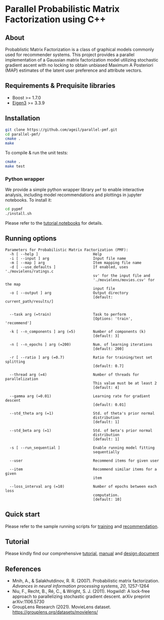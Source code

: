 # Parallel Probabilistic Matrix Factorization using C++

## About
Probablistic Matrix Factorization is a class of graphical models commonly used for recommender systems. This project provides a parallel implementation of a Gaussian matrix factorization model utilizing stochastic gradient ascent with no locking to obtain unbiased Maximum A Posteriori (MAP) estimates of the latent user preference and attribute vectors.

## Requirements & Prequisite libraries
* Boost >= 1.7.0
* [Eigen3](https://eigen.tuxfamily.org/index.php?title=Main_Page) >=  3.3.9

## Installation
```bash
git clone https://github.com/ageil/parallel-pmf.git
cd parallel-pmf/
cmake .
make
```
To compile & run the unit tests:<br>
```bash
cmake .
make test
```

### Python wrapper
We provide a simple python wrapper library `pmf` to enable interactive analysis, including model recommendations and plottings in jupyter notebooks. To install it:
```bash
cd pypmf
./install.sh
```
Please refer to the [tutorial notebooks](example/pmf_tutorial.md) for details. 

## Running options
```
Parameters for Probabilistic Matrix Factorization (PMF):
  -h [ --help ]                         Help
  -i [ --input ] arg                    Input file name
  -m [ --map ] arg                      Item mapping file name
  -d [ --use_defaults ]                 If enabled, uses './movielens/ratings.c
                                        sv' for the input file and 
                                        './movielens/movies.csv' for the map 
                                        input file
  -o [ --output ] arg                   Output directory
                                        [default: current_path/results/]
                                        
                                        
  --task arg (=train)                   Task to perform
                                        [Options: 'train', 'recommend']
                                        
  -k [ --n_components ] arg (=5)        Number of components (k)
                                        [default: 3]
                                        
  -n [ --n_epochs ] arg (=200)          Num. of learning iterations
                                        [default: 200]
                                        
  -r [ --ratio ] arg (=0.7)             Ratio for training/test set splitting
                                        [default: 0.7]
                                        
  --thread arg (=4)                     Number of threads for parallelization
                                        This value must be at least 2
                                        [default: 4]
                                        
  --gamma arg (=0.01)                   Learning rate for gradient descent
                                        [default: 0.01]
                                        
  --std_theta arg (=1)                  Std. of theta's prior normal 
                                        distribution
                                        [default: 1]
                                        
  --std_beta arg (=1)                   Std. of beta's prior normal 
                                        distribution
                                        [default: 1]
                                        
  -s [ --run_sequential ]               Enable running model fitting 
                                        sequentially
                                        
  --user                                Recommend items for given user
                                        
  --item                                Recommend similar items for a given 
                                        item
                                        
  --loss_interval arg (=10)             Number of epochs between each loss 
                                        computation.
                                        [default: 10]
```

## Quick start
Please refer to the sample running scripts for [training](example/sample_train.sh) and [recommendation](example/sample_recommend.sh).

## Tutorial
Please kindly find our comprehensive [tutorial](docs/tutorial.pdf), [manual](docs/manual.pdf) and [design document](docs/design.pdf)

## References
- Mnih, A., & Salakhutdinov, R. R. (2007). Probabilistic matrix factorization. *Advances in neural information processing systems*, *20*, 1257-1264
- Niu, F., Recht, B., Ré, C., & Wright, S. J. (2011). Hogwild!: A lock-free approach to parallelizing stochastic gradient descent. arXiv preprint arXiv:1106.5730
- GroupLens Research (2021). MovieLens dataset. https://grouplens.org/datasets/movielens/
